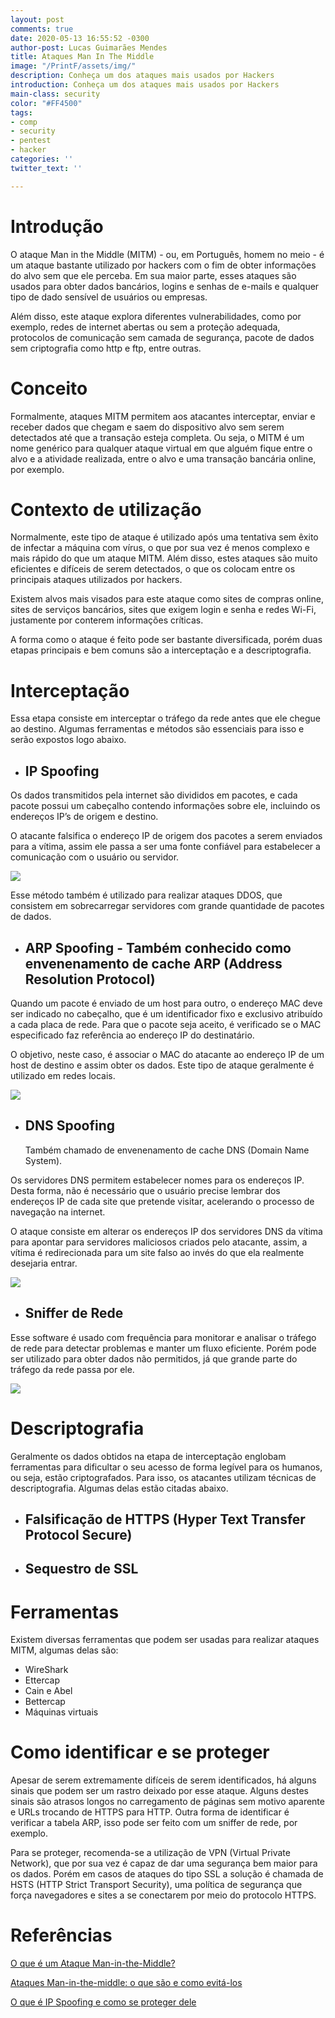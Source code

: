 ```yaml
---
layout: post
comments: true
date: 2020-05-13 16:55:52 -0300
author-post: Lucas Guimarães Mendes
title: Ataques Man In The Middle
image: "/PrintF/assets/img/"
description: Conheça um dos ataques mais usados por Hackers
introduction: Conheça um dos ataques mais usados por Hackers
main-class: security
color: "#FF4500"
tags:
- comp
- security
- pentest
- hacker
categories: ''
twitter_text: ''

---
```

# Introdução

O ataque Man in the Middle (MITM) - ou, em Português, homem no meio - é um ataque bastante utilizado por hackers com o fim de obter informações do alvo sem que ele perceba. Em sua maior parte, esses ataques são usados para obter dados bancários, logins e senhas de e-mails e qualquer tipo de dado sensível de usuários ou empresas.

Além disso, este ataque explora diferentes vulnerabilidades, como por exemplo, redes de internet abertas ou sem a proteção adequada, protocolos de comunicação sem camada de segurança, pacote de dados sem criptografia como http e ftp, entre outras.
  
# Conceito

Formalmente, ataques MITM permitem aos atacantes interceptar, enviar e receber dados que chegam e saem do dispositivo alvo sem serem detectados até que a transação esteja completa. Ou seja, o MITM é um nome genérico para qualquer ataque virtual em que alguém fique entre o alvo e a atividade realizada, entre o alvo e uma transação bancária online, por exemplo.
 
# Contexto de utilização

Normalmente, este tipo de ataque é utilizado após uma tentativa sem êxito de infectar a máquina com vírus, o que por sua vez é menos complexo e mais rápido do que um ataque MITM. Além disso, estes ataques são muito eficientes e difíceis de serem detectados, o que os colocam entre os principais ataques utilizados por hackers.

Existem alvos mais visados para este ataque como sites de compras online, sites de serviços bancários, sites que exigem login e senha e redes Wi-Fi, justamente por  conterem informações críticas.

A forma como o ataque é feito pode ser bastante diversificada, porém duas etapas principais e bem comuns são a interceptação e a descriptografia.
  
# Interceptação

Essa etapa consiste em interceptar o tráfego da rede antes que ele chegue ao destino. Algumas ferramentas e métodos são essenciais para isso e serão expostos logo abaixo.
  
* ## IP Spoofing

Os dados transmitidos pela internet são divididos em pacotes, e cada pacote possui um cabeçalho contendo informações sobre ele, incluindo os endereços IP’s de origem e destino.
	
O atacante falsifica o endereço IP de origem dos pacotes a serem enviados para a vítima, assim ele passa a ser uma fonte confiável para estabelecer a comunicação com o usuário ou servidor.

![](/PrintF/assets/img/downloads/imagem1.png)
  
Esse método também é utilizado para realizar ataques DDOS, que consistem em sobrecarregar servidores com grande quantidade de pacotes de dados.
  
* ## ARP Spoofing - Também conhecido como envenenamento de cache ARP (Address Resolution Protocol)
	
Quando um pacote é enviado de um host para outro, o endereço MAC deve ser indicado no cabeçalho, que é um identificador fixo e exclusivo atribuído a cada placa de rede. Para que o pacote seja aceito, é verificado se o MAC especificado faz referência ao endereço IP do destinatário. 

O objetivo, neste caso, é associar o MAC do atacante ao endereço IP de um host de destino e assim obter os dados.  Este tipo de ataque geralmente é utilizado em redes locais.

![](/PrintF/assets/img/downloads/imagem2.png)

* ## DNS Spoofing
	Também chamado de envenenamento de cache DNS (Domain Name System).

Os servidores DNS permitem estabelecer nomes para os endereços IP. Desta forma, não é necessário que o usuário precise lembrar dos endereços IP de cada site que pretende visitar, acelerando o processo de navegação na internet.

O ataque consiste em alterar os endereços IP dos servidores DNS da vítima para apontar para servidores maliciosos criados pelo atacante, assim, a vítima é redirecionada para um site falso ao invés do que ela realmente desejaria entrar.

![](/PrintF/assets/img/downloads/imagem3.png)

* ## Sniffer de Rede
	
Esse software é usado com frequência para monitorar e analisar o tráfego de rede para detectar problemas e manter um fluxo eficiente. Porém pode ser utilizado para obter dados não permitidos, já que grande parte do tráfego da rede passa por ele.
    
![](/PrintF/assets/img/downloads/imagem4.png)

# Descriptografia

Geralmente os dados obtidos na etapa de interceptação englobam ferramentas para dificultar o seu acesso de forma legível para os humanos, ou seja, estão criptografados. Para isso, os atacantes utilizam técnicas de descriptografia. Algumas delas estão citadas abaixo.
    
* ## Falsificação de HTTPS (Hyper Text Transfer Protocol Secure)
* ## Sequestro de SSL

# Ferramentas

Existem diversas ferramentas que podem ser usadas para realizar ataques MITM, algumas delas são:
  * WireShark
  * Ettercap
  * Cain e Abel
  * Bettercap
  * Máquinas virtuais
    
# Como identificar e se proteger

Apesar de serem extremamente difíceis de serem identificados, há alguns sinais que podem ser um rastro deixado por esse ataque. Alguns destes sinais são atrasos longos no carregamento de páginas sem motivo aparente e URLs trocando de HTTPS para HTTP. Outra forma de identificar é verificar a tabela ARP, isso pode ser feito com um sniffer de rede, por exemplo.
 
Para se proteger, recomenda-se a utilização de VPN (Virtual Private Network), que por sua vez é capaz de dar uma segurança bem maior para os dados. Porém em casos de ataques do tipo SSL a solução é chamada de HSTS (HTTP Strict Transport Security), uma política de segurança que força navegadores e sites a se conectarem por meio do protocolo HTTPS.
    
# Referências

[O que é um Ataque Man-in-the-Middle?](https://www.kaspersky.com.br/blog/what-is-a-man-in-the-middle-attack/462)

[Ataques Man-in-the-middle: o que são e como evitá-los](https://www.avg.com/pt/signal/man-in-the-middle-attack)

[O que é IP Spoofing e como se proteger dele](https://www.binarionet.com.br/2019/07/22/o-que-e-ip-spoofing-e-como-se-proteger-dele/)
